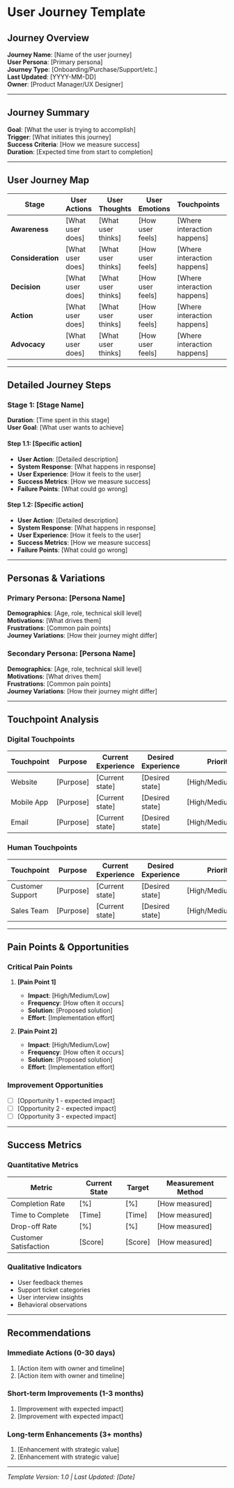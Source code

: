 # User Journey Template

## Journey Overview
**Journey Name**: [Name of the user journey]  
**User Persona**: [Primary persona]  
**Journey Type**: [Onboarding/Purchase/Support/etc.]  
**Last Updated**: [YYYY-MM-DD]  
**Owner**: [Product Manager/UX Designer]

---

## Journey Summary
**Goal**: [What the user is trying to accomplish]  
**Trigger**: [What initiates this journey]  
**Success Criteria**: [How we measure success]  
**Duration**: [Expected time from start to completion]

---

## User Journey Map

| Stage | User Actions | User Thoughts | User Emotions | Touchpoints | Pain Points | Opportunities |
|-------|--------------|---------------|---------------|-------------|-------------|---------------|
| **Awareness** | [What user does] | [What user thinks] | [How user feels] | [Where interaction happens] | [Problems/friction] | [Improvement areas] |
| **Consideration** | [What user does] | [What user thinks] | [How user feels] | [Where interaction happens] | [Problems/friction] | [Improvement areas] |
| **Decision** | [What user does] | [What user thinks] | [How user feels] | [Where interaction happens] | [Problems/friction] | [Improvement areas] |
| **Action** | [What user does] | [What user thinks] | [How user feels] | [Where interaction happens] | [Problems/friction] | [Improvement areas] |
| **Advocacy** | [What user does] | [What user thinks] | [How user feels] | [Where interaction happens] | [Problems/friction] | [Improvement areas] |

---

## Detailed Journey Steps

### Stage 1: [Stage Name]
**Duration**: [Time spent in this stage]  
**User Goal**: [What user wants to achieve]

#### Step 1.1: [Specific action]
- **User Action**: [Detailed description]
- **System Response**: [What happens in response]
- **User Experience**: [How it feels to the user]
- **Success Metrics**: [How we measure success]
- **Failure Points**: [What could go wrong]

#### Step 1.2: [Specific action]
- **User Action**: [Detailed description]
- **System Response**: [What happens in response]
- **User Experience**: [How it feels to the user]
- **Success Metrics**: [How we measure success]
- **Failure Points**: [What could go wrong]

---

## Personas & Variations

### Primary Persona: [Persona Name]
**Demographics**: [Age, role, technical skill level]  
**Motivations**: [What drives them]  
**Frustrations**: [Common pain points]  
**Journey Variations**: [How their journey might differ]

### Secondary Persona: [Persona Name]
**Demographics**: [Age, role, technical skill level]  
**Motivations**: [What drives them]  
**Frustrations**: [Common pain points]  
**Journey Variations**: [How their journey might differ]

---

## Touchpoint Analysis

### Digital Touchpoints
| Touchpoint | Purpose | Current Experience | Desired Experience | Priority |
|------------|---------|-------------------|-------------------|----------|
| Website | [Purpose] | [Current state] | [Desired state] | [High/Medium/Low] |
| Mobile App | [Purpose] | [Current state] | [Desired state] | [High/Medium/Low] |
| Email | [Purpose] | [Current state] | [Desired state] | [High/Medium/Low] |

### Human Touchpoints
| Touchpoint | Purpose | Current Experience | Desired Experience | Priority |
|------------|---------|-------------------|-------------------|----------|
| Customer Support | [Purpose] | [Current state] | [Desired state] | [High/Medium/Low] |
| Sales Team | [Purpose] | [Current state] | [Desired state] | [High/Medium/Low] |

---

## Pain Points & Opportunities

### Critical Pain Points
1. **[Pain Point 1]**
   - **Impact**: [High/Medium/Low]
   - **Frequency**: [How often it occurs]
   - **Solution**: [Proposed solution]
   - **Effort**: [Implementation effort]

2. **[Pain Point 2]**
   - **Impact**: [High/Medium/Low]
   - **Frequency**: [How often it occurs]
   - **Solution**: [Proposed solution]
   - **Effort**: [Implementation effort]

### Improvement Opportunities
- [ ] [Opportunity 1 - expected impact]
- [ ] [Opportunity 2 - expected impact]
- [ ] [Opportunity 3 - expected impact]

---

## Success Metrics

### Quantitative Metrics
| Metric | Current State | Target | Measurement Method |
|--------|---------------|--------|--------------------|
| Completion Rate | [%] | [%] | [How measured] |
| Time to Complete | [Time] | [Time] | [How measured] |
| Drop-off Rate | [%] | [%] | [How measured] |
| Customer Satisfaction | [Score] | [Score] | [How measured] |

### Qualitative Indicators
- User feedback themes
- Support ticket categories
- User interview insights
- Behavioral observations

---

## Recommendations

### Immediate Actions (0-30 days)
1. [Action item with owner and timeline]
2. [Action item with owner and timeline]

### Short-term Improvements (1-3 months)
1. [Improvement with expected impact]
2. [Improvement with expected impact]

### Long-term Enhancements (3+ months)
1. [Enhancement with strategic value]
2. [Enhancement with strategic value]

---

*Template Version: 1.0 | Last Updated: [Date]*

